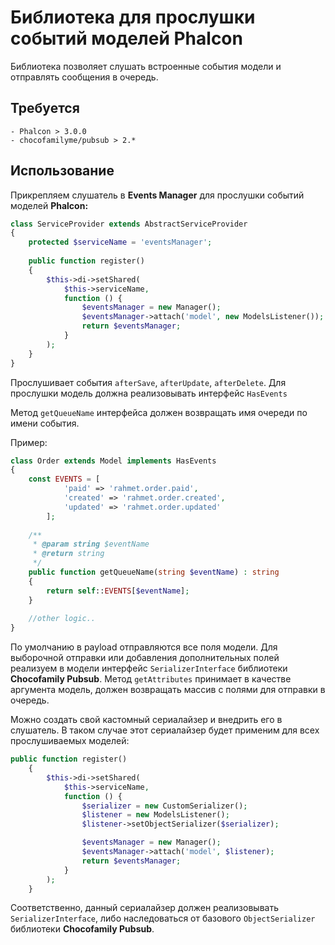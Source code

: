 # Библиотека для прослушки событий моделей Phalcon

Библиотека позволяет слушать встроенные события модели и отправлять сообщения в очередь.

## Требуется
    - Phalcon > 3.0.0
    - chocofamilyme/pubsub > 2.*
    
## Использование

Прикрепляем слушатель в **Events Manager** для прослушки событий моделей **Phalcon:**

````php
class ServiceProvider extends AbstractServiceProvider
{
    protected $serviceName = 'eventsManager';
   
    public function register()
    {
        $this->di->setShared(
            $this->serviceName,
            function () {
                $eventsManager = new Manager();
                $eventsManager->attach('model', new ModelsListener());
                return $eventsManager;
            }
        );
    }
}
````

Прослушивает события ``afterSave``, ``afterUpdate``, ``afterDelete``. Для прослушки модель должна реализовывать 
интерфейс ``HasEvents``

Метод ``getQueueName`` интерфейса должен возвращать имя очереди по имени события.

Пример:

````php
class Order extends Model implements HasEvents
{
    const EVENTS = [
            'paid' => 'rahmet.order.paid',
            'created' => 'rahmet.order.created',
            'updated' => 'rahmet.order.updated'
        ];
        
    /**
     * @param string $eventName
     * @return string
     */
    public function getQueueName(string $eventName) : string
    {
        return self::EVENTS[$eventName];
    }
    
    //other logic..
}
````

По умолчанию в payload отправляются все поля модели. Для выборочной отправки или добавления дополнительных полей
реализуем в модели интерфейс ``SerializerInterface`` библиотеки **Chocofamily Pubsub**.
Метод ``getAttributes`` принимает в качестве аргумента модель, должен возвращать массив с полями для отправки в очередь.

Можно создать свой кастомный сериалайзер и внедрить его в слушатель. В таком случае этот сериалайзер будет
применим для всех прослушиваемых моделей:

````php
public function register()
    {
        $this->di->setShared(
            $this->serviceName,
            function () {
                $serializer = new CustomSerializer();
                $listener = new ModelsListener();
                $listener->setObjectSerializer($serializer);

                $eventsManager = new Manager();
                $eventsManager->attach('model', $listener);
                return $eventsManager;
            }
        );
    }
````

Соответственно, данный сериалайзер должен реализовывать ``SerializerInterface``, либо наследоваться от базового
``ObjectSerializer`` библиотеки **Chocofamily Pubsub**.